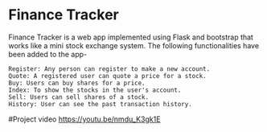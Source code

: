 # Finance Tracker

Finance Tracker is a web app implemented using Flask and bootstrap that works like a mini stock exchange system. The following functionalities have been added to the app-

    Register: Any person can register to make a new account.
    Quote: A registered user can quote a price for a stock.
    Buy: Users can buy shares for a price.
    Index: To show the stocks in the user's account.
    Sell: Users can sell shares of a stock.
    History: User can see the past transaction history.

#Project video
https://youtu.be/nmdu_K3gk1E
